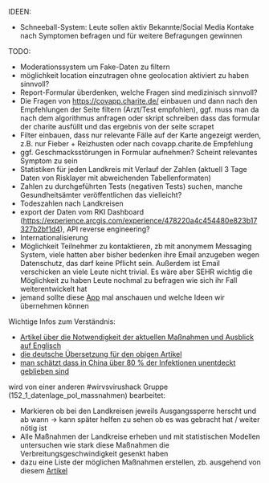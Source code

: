 IDEEN:
- Schneeball-System: Leute sollen aktiv Bekannte/Social Media Kontake nach Symptomen befragen und für weitere Befragungen gewinnen

TODO:
- Moderationssystem um Fake-Daten zu filtern
- möglichkeit location einzutragen ohne geolocation aktiviert zu haben sinnvoll?
- Report-Formular überdenken, welche Fragen sind medizinisch sinnvoll?
- Die Fragen von https://covapp.charite.de/ einbauen und dann nach den Empfehlungen der Seite filtern (Arzt/Test empfohlen), 
    ggf. muss man da nach dem algorithmus anfragen oder skript schreiben dass das formular der charite ausfüllt und das ergebnis von der seite scrapet
- Filter einbauen, dass nur relevante Fälle auf der Karte angezeigt werden, z.B. nur Fieber + Reizhusten oder nach covapp.charite.de Empfehlung
- ggf. Geschmacksstörungen in Formular aufnehmen? Scheint relevantes Symptom zu sein
- Statistiken für jeden Landkreis mit Verlauf der Zahlen (aktuell 3 Tage Daten von Risklayer mit abweichenden Tabellenformaten)
- Zahlen zu durchgeführten Tests (negativen Tests) suchen, manche Gesundheitsämter veröffentlichen das vielleicht?
- Todeszahlen nach Landkreisen
- export der Daten vom RKI Dashboard (https://experience.arcgis.com/experience/478220a4c454480e823b17327b2bf1d4), API reverse engineering?
- Internationalisierung
- Möglichkeit Teilnehmer zu kontaktieren, zb mit anonymem Messaging System, viele hatten aber bisher bedenken ihre Email anzugeben wegen Datenschutz, das
    darf keine Pflicht sein. Außerdem ist Email verschicken an viele Leute nicht trivial. Es wäre aber SEHR wichtig die Möglichkeit zu haben Leute nochmal zu befragen wie sich ihr Fall weiterentwickelt hat
- jemand sollte diese [App](https://github.com/COVID-19-electronic-health-system/Corona-tracker) mal anschauen und welche Ideen wir übernehmen können

Wichtige Infos zum Verständnis:
- [Artikel über die Notwendigkeit der aktuellen Maßnahmen und Ausblick auf Englisch](https://medium.com/@tomaspueyo/coronavirus-the-hammer-and-the-dance-be9337092b56)
- [die deutsche Übersetzung für den obigen Artikel](https://medium.com/@christina_mueller1986/abf9015cb2af)
- [man schätzt dass in China über 80 % der Infektionen unentdeckt geblieben sind](https://science.sciencemag.org/content/early/2020/03/13/science.abb3221.full)


wird von einer anderen #wirvsvirushack Gruppe (152_1_datenlage_pol_massnahmen) bearbeitet:
- Markieren ob bei den Landkreisen jeweils Ausgangssperre herscht und ab wann -> kann später helfen zu sehen ob es was gebracht hat / weiter nötig ist
- Alle Maßnahmen der Landkreise erheben und mit statistischen Modellen untersuchen wie stark diese Maßnahmen die Verbreitungsgeschwindigkeit gesenkt haben
- dazu eine Liste der möglichen Maßnahmen erstellen, zb. ausgehend von diesem [Artikel](https://medium.com/@christina_mueller1986/abf9015cb2af)
